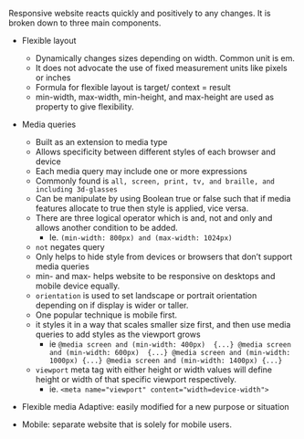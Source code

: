 Responsive website reacts quickly and positively to any changes. It is broken down to three main components.
- Flexible layout
    - Dynamically changes sizes depending on width. Common unit is em.
    - It does not advocate the use of fixed measurement units like pixels or inches
    - Formula for flexible layout is target/ context = result
    - min-width, max-width, min-height, and max-height are used as property to give flexibility.
- Media queries
    - Built as an extension to media type
    - Allows specificity between different styles of each browser and device
    - Each media query may include one or more expressions
    - Commonly found is `all, screen, print, tv, and braille, and including 3d-glasses`  
    - Can be manipulate by using Boolean true or false such that if media features allocate to true then style is applied, vice versa.
    - There are three logical operator which is and, not and only and allows another condition to be added.
        - Ie. `(min-width: 800px) and (max-width: 1024px)`
    - `not` negates query
    - Only helps to hide style from devices or browsers that don’t support media queries
    - min- and max- helps website to be responsive on desktops and mobile device equally.
    - `orientation` is used to set landscape or portrait orientation depending on if display is wider or taller.
    - One popular technique is mobile first.
    - it styles it in a way that scales smaller size first, and then use media queries to add styles as the viewport grows
        - ie ```@media screen and (min-width: 400px)  {...}
@media screen and (min-width: 600px)  {...}
@media screen and (min-width: 1000px) {...}
@media screen and (min-width: 1400px) {...}```
    - `viewport` meta tag with either height or width values will define height or width of that specific viewport respectively.
        - ie. ```<meta name="viewport" content="width=device-width">```

- Flexible media
Adaptive: easily modified for a new purpose or situation
- Mobile: separate website that is solely for mobile users.


